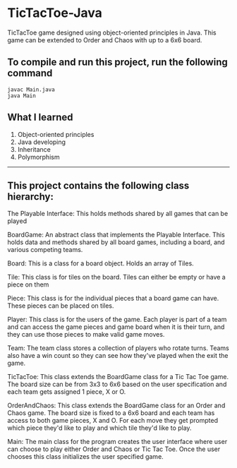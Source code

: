# TicTacToe-Java

TicTacToe game designed using object-oriented principles in Java. This game can be extended to Order and Chaos with up 
to a 6x6 board.

## To compile and run this project, run the following command
```
javac Main.java
java Main
```

## What I learned
1. Object-oriented principles
2. Java developing
3. Inheritance
4. Polymorphism

---------------------------------------------------------------------------------------------------------------------------------------------------------------------
## This project contains the following class hierarchy:

The Playable Interface: This holds methods shared by all games that can be played

BoardGame: An abstract class that implements the Playable Interface. This holds data and methods shared by all board games, including a board, and various competing teams.

Board: This is a class for a board object. Holds an array of Tiles.

Tile: This class is for tiles on the board. Tiles can either be empty or have a piece on them

Piece: This class is for the individual pieces that a board game can have. These pieces can be placed on tiles.

Player: This class is for the users of the game. Each player is part of a team and can access the game pieces and game board when it is their turn, and they can use those pieces to make valid game moves.

Team: The team class stores a collection of players who rotate turns. Teams also have a win count so they can see how they've played when the exit the game.

TicTacToe: This class extends the BoardGame class for a Tic Tac Toe game. The board size can be from 3x3 to 6x6 based on the user specification and each team gets assigned 1 piece, X or O.

OrderAndChaos: This class extends the BoardGame class for an Order and Chaos game. The board size is fixed to a 6x6 board and each team has access to both game pieces, X and O. For each move they get prompted which piece they'd like to play and which tile they'd like to play.

Main: The main class for the program creates the user interface where user can choose to play either Order and Chaos or Tic Tac Toe. Once the user chooses this class initializes the user specified game.
